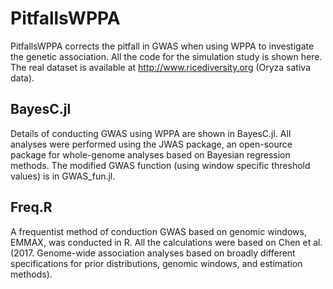 # PitfallsWPPA
PitfallsWPPA corrects the pitfall in GWAS when using WPPA to investigate the genetic association. All the code for the simulation study is shown here. The real dataset is available at http://www.ricediversity.org (Oryza sativa data).
## BayesC.jl
Details of conducting GWAS using WPPA are shown in BayesC.jl. All analyses were performed using the JWAS package, an open-source package for whole-genome analyses based on Bayesian regression methods. The modified GWAS function (using window specific threshold values) is in GWAS_fun.jl.
## Freq.R
A frequentist method of conduction GWAS based on genomic windows, EMMAX, was conducted in R. All the calculations were based on Chen et al. (2017. Genome-wide association analyses based on broadly different specifications for prior distributions, genomic windows, and estimation methods).
